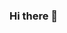 ### Hi there 👋

<!--
**Sudhu2004/Sudhu2004** is a ✨ _special_ ✨ repository because its `README.md` (this file) appears on your GitHub profile.

Here are some ideas to get you started:

- 🔭 I’m currently working on image proccesing with machine learning
- 🌱 I’m currently learning tensorFlow
- 👯 I’m looking to collaborate on 
- 🤔 I’m looking for help with a person having experience on tensorFlow
- 💬 Ask me about python 
- 📫 How to reach me: sudhrshan18@gmail.com
- 😄 Pronouns: ...
- ⚡ Fun fact: ...
-->
